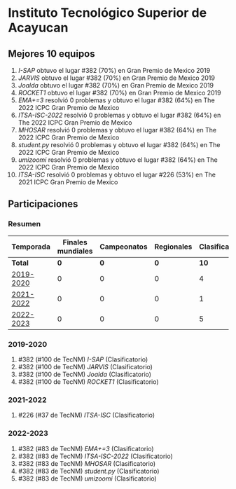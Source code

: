# Instituto Tecnológico Superior de Acayucan

## Mejores 10 equipos

1. _I-SAP_ obtuvo el lugar #382 (70%) en Gran Premio de Mexico 2019
1. _JARVIS_ obtuvo el lugar #382 (70%) en Gran Premio de Mexico 2019
1. _Joalda_ obtuvo el lugar #382 (70%) en Gran Premio de Mexico 2019
1. _ROCKET1_ obtuvo el lugar #382 (70%) en Gran Premio de Mexico 2019
1. _EMA+=3_ resolvió 0 problemas y obtuvo el lugar #382 (64%) en The 2022 ICPC Gran Premio de Mexico
1. _ITSA-ISC-2022_ resolvió 0 problemas y obtuvo el lugar #382 (64%) en The 2022 ICPC Gran Premio de Mexico
1. _MHOSAR_ resolvió 0 problemas y obtuvo el lugar #382 (64%) en The 2022 ICPC Gran Premio de Mexico
1. _student.py_ resolvió 0 problemas y obtuvo el lugar #382 (64%) en The 2022 ICPC Gran Premio de Mexico
1. _umizoomi_ resolvió 0 problemas y obtuvo el lugar #382 (64%) en The 2022 ICPC Gran Premio de Mexico
1. _ITSA-ISC_ resolvió 0 problemas y obtuvo el lugar #226 (53%) en The 2021 ICPC Gran Premio de Mexico

## Participaciones

### Resumen

| Temporada | Finales mundiales | Campeonatos | Regionales | Clasificatorios | Equipos |
| --- | --- | --- | --- | --- | --- |
| **Total** | **0** | **0** | **0** | **10** | **10** |
| [2019-2020](#2019-2020) | 0 | 0 | 0 | 4 | 4 |
| [2021-2022](#2021-2022) | 0 | 0 | 0 | 1 | 1 |
| [2022-2023](#2022-2023) | 0 | 0 | 0 | 5 | 5 |

### 2019-2020

1. #382 (#100 de TecNM) _I-SAP_ (Clasificatorio)
1. #382 (#100 de TecNM) _JARVIS_ (Clasificatorio)
1. #382 (#100 de TecNM) _Joalda_ (Clasificatorio)
1. #382 (#100 de TecNM) _ROCKET1_ (Clasificatorio)

### 2021-2022

1. #226 (#37 de TecNM) _ITSA-ISC_ (Clasificatorio)

### 2022-2023

1. #382 (#83 de TecNM) _EMA+=3_ (Clasificatorio)
1. #382 (#83 de TecNM) _ITSA-ISC-2022_ (Clasificatorio)
1. #382 (#83 de TecNM) _MHOSAR_ (Clasificatorio)
1. #382 (#83 de TecNM) _student.py_ (Clasificatorio)
1. #382 (#83 de TecNM) _umizoomi_ (Clasificatorio)



